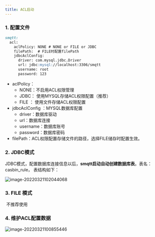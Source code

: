 ```yaml
---
title: ACL启动
---
```


###  1. 配置文件

```markdown
smqtt:
  acl:
    aclPolicy: NONE # NONE or FILE or JDBC
    filePath:  # FILE时配置filePath
    jdbcAclConfig:
      driver: com.mysql.jdbc.Driver
      url: jdbc:mysql://localhost:3306/smqtt
      username: root
      password: 123
```

* aclPolicy：
  * NONE：不启用ACL权限管理
  * JDBC：  使用MYSQL存储ACL权限配置（推荐）
  * FILE ：  使用文件存储ACL权限配置
* jdbcAclConfig ：MYSQL数据库配置
  * driver：数据库驱动
  * url：数据库连接
  * username：数据库账号
  * password：数据库密码
* filePath：ACL权限配置存储文件的路径，选择FILE储存时配置生效。

### 2. JDBC模式

JDBC模式，配置数据库连接信息以后，**smqtt启动自动创建数据库表**。表名：casbin_rule， 表结构如下：

![image-20220321102044068](image-20220321102044068.png)

### 3. FILE 模式

​	不推荐使用

###  4. 维护ACL配置数据

![image-20220321100855446](50d97d67d55b836deae4d996d808e11.png)

